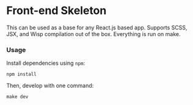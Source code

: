 # Front-end Skeleton

This can be used as a base for any React.js based app. Supports SCSS, JSX, and
Wisp compilation out of the box. Everything is run on make.

### Usage

Install dependencies using `npm`:

    npm install

Then, develop with one command:

    make dev
